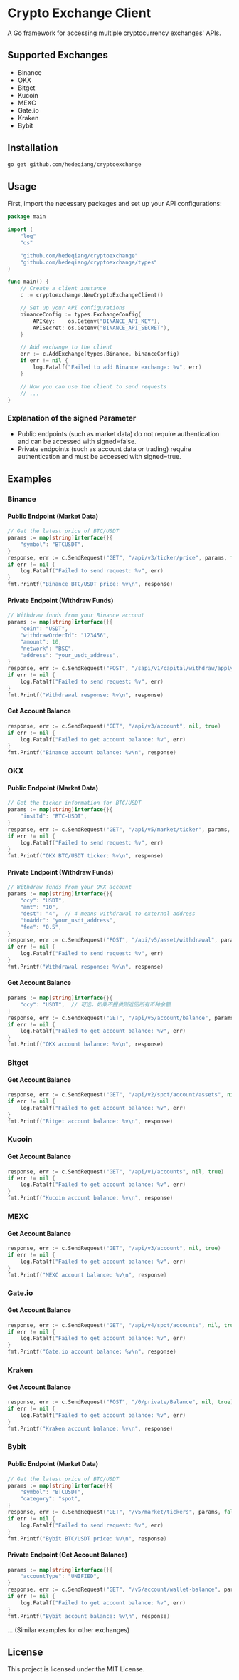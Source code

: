 # Crypto Exchange Client

A Go framework for accessing multiple cryptocurrency exchanges' APIs.

## Supported Exchanges
- Binance
- OKX
- Bitget
- Kucoin
- MEXC
- Gate.io
- Kraken
- Bybit

## Installation

```bash
go get github.com/hedeqiang/cryptoexchange
```

## Usage
First, import the necessary packages and set up your API configurations:
```go
package main

import (
	"log"
	"os"

	"github.com/hedeqiang/cryptoexchange"
	"github.com/hedeqiang/cryptoexchange/types"
)

func main() {
	// Create a client instance
	c := cryptoexchange.NewCryptoExchangeClient()

	// Set up your API configurations
	binanceConfig := types.ExchangeConfig{
		APIKey:    os.Getenv("BINANCE_API_KEY"),
		APISecret: os.Getenv("BINANCE_API_SECRET"),
	}

	// Add exchange to the client
	err := c.AddExchange(types.Binance, binanceConfig)
	if err != nil {
		log.Fatalf("Failed to add Binance exchange: %v", err)
	}

	// Now you can use the client to send requests
	// ...
}
```
### Explanation of the signed Parameter
- Public endpoints (such as market data) do not require authentication and can be accessed with signed=false.
- Private endpoints (such as account data or trading) require authentication and must be accessed with signed=true.

## Examples
### Binance
#### Public Endpoint (Market Data)

```go
// Get the latest price of BTC/USDT
params := map[string]interface{}{
    "symbol": "BTCUSDT",
}
response, err := c.SendRequest("GET", "/api/v3/ticker/price", params, false)
if err != nil {
    log.Fatalf("Failed to send request: %v", err)
}
fmt.Printf("Binance BTC/USDT price: %v\n", response)
```

#### Private Endpoint (Withdraw Funds)
```go
// Withdraw funds from your Binance account
params := map[string]interface{}{
    "coin": "USDT",
    "withdrawOrderId": "123456",
    "amount": 10,
    "network": "BSC",
    "address": "your_usdt_address",
}
response, err := c.SendRequest("POST", "/sapi/v1/capital/withdraw/apply", params, true)
if err != nil {
    log.Fatalf("Failed to send request: %v", err)
}
fmt.Printf("Withdrawal response: %v\n", response)
```

#### Get Account Balance
```go
response, err := c.SendRequest("GET", "/api/v3/account", nil, true)
if err != nil {
    log.Fatalf("Failed to get account balance: %v", err)
}
fmt.Printf("Binance account balance: %v\n", response)
````

### OKX
#### Public Endpoint (Market Data)
```go
// Get the ticker information for BTC/USDT
params := map[string]interface{}{
    "instId": "BTC-USDT",
}
response, err := c.SendRequest("GET", "/api/v5/market/ticker", params, false)
if err != nil {
    log.Fatalf("Failed to send request: %v", err)
}
fmt.Printf("OKX BTC/USDT ticker: %v\n", response)
```
#### Private Endpoint (Withdraw Funds)
```go
// Withdraw funds from your OKX account
params := map[string]interface{}{
    "ccy": "USDT",
    "amt": "10",
    "dest": "4",  // 4 means withdrawal to external address
    "toAddr": "your_usdt_address",
    "fee": "0.5",
}
response, err := c.SendRequest("POST", "/api/v5/asset/withdrawal", params, true)
if err != nil {
    log.Fatalf("Failed to send request: %v", err)
}
fmt.Printf("Withdrawal response: %v\n", response)
```

#### Get Account Balance
```go
params := map[string]interface{}{
    "ccy": "USDT",  // 可选，如果不提供则返回所有币种余额
}
response, err := c.SendRequest("GET", "/api/v5/account/balance", params, true)
if err != nil {
    log.Fatalf("Failed to get account balance: %v", err)
}
fmt.Printf("OKX account balance: %v\n", response)
```

### Bitget
#### Get Account Balance
```go
response, err := c.SendRequest("GET", "/api/v2/spot/account/assets", nil, true)
if err != nil {
    log.Fatalf("Failed to get account balance: %v", err)
}
fmt.Printf("Bitget account balance: %v\n", response)
```

### Kucoin
#### Get Account Balance
```go
response, err := c.SendRequest("GET", "/api/v1/accounts", nil, true)
if err != nil {
    log.Fatalf("Failed to get account balance: %v", err)
}
fmt.Printf("Kucoin account balance: %v\n", response)
```

### MEXC
#### Get Account Balance
```go
response, err := c.SendRequest("GET", "/api/v3/account", nil, true)
if err != nil {
    log.Fatalf("Failed to get account balance: %v", err)
}
fmt.Printf("MEXC account balance: %v\n", response)
```

### Gate.io
#### Get Account Balance
```go
response, err := c.SendRequest("GET", "/api/v4/spot/accounts", nil, true)
if err != nil {
    log.Fatalf("Failed to get account balance: %v", err)
}
fmt.Printf("Gate.io account balance: %v\n", response)
```

### Kraken
#### Get Account Balance
```go
response, err := c.SendRequest("POST", "/0/private/Balance", nil, true)
if err != nil {
    log.Fatalf("Failed to get account balance: %v", err)
}
fmt.Printf("Kraken account balance: %v\n", response)
```

### Bybit

#### Public Endpoint (Market Data)
```go
// Get the latest price of BTC/USDT
params := map[string]interface{}{
    "symbol": "BTCUSDT",
    "category": "spot",
}
response, err := c.SendRequest("GET", "/v5/market/tickers", params, false)
if err != nil {
    log.Fatalf("Failed to send request: %v", err)
}
fmt.Printf("Bybit BTC/USDT price: %v\n", response)
```

#### Private Endpoint (Get Account Balance)
```go
params := map[string]interface{}{
    "accountType": "UNIFIED",
}
response, err := c.SendRequest("GET", "/v5/account/wallet-balance", params, true)
if err != nil {
    log.Fatalf("Failed to get account balance: %v", err)
}
fmt.Printf("Bybit account balance: %v\n", response)
```
... (Similar examples for other exchanges)


## License
This project is licensed under the MIT License.
